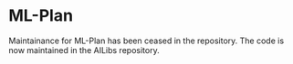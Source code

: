# ML-Plan

Maintainance for ML-Plan has been ceased in the repository. The code is now maintained in the AILibs repository.
